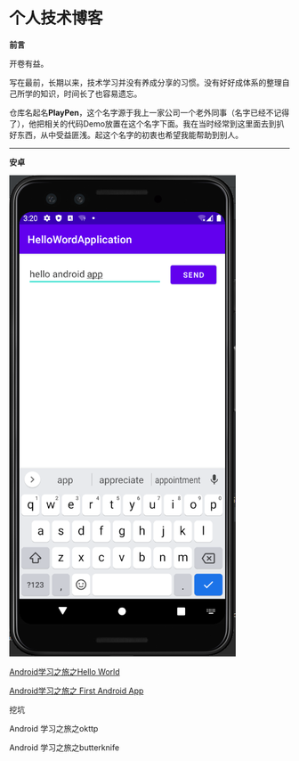# 个人技术博客

**前言**

开卷有益。

写在最前，长期以来，技术学习并没有养成分享的习惯。没有好好成体系的整理自己所学的知识，时间长了也容易遗忘。

仓库名起名**PlayPen**，这个名字源于我上一家公司一个老外同事（名字已经不记得了），他把相关的代码Demo放置在这个名字下面。我在当时经常到这里面去到扒好东西，从中受益匪浅。起这个名字的初衷也希望我能帮助到别人。

------

**安卓**

![](https://github.com/soapgu/PlayPen/blob/main/images/1/1.png)



[Android学习之旅之Hello World](https://github.com/soapgu/PlayPen/issues/1)

[Android学习之旅之 First Android App](https://github.com/soapgu/PlayPen/issues/2)

挖坑

Android 学习之旅之okttp

Android 学习之旅之butterknife